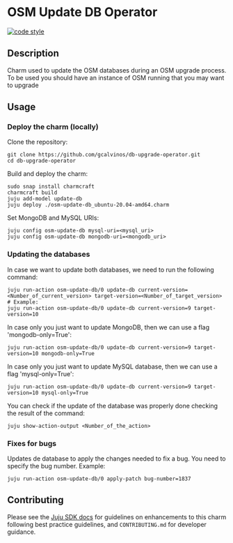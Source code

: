 <!-- Copyright 2021 Canonical Ltd.
See LICENSE file for licensing details. -->

# OSM Update DB Operator

[![code style](https://img.shields.io/badge/code%20style-black-000000.svg)](https://github.com/psf/black/tree/main)

## Description

Charm used to update the OSM databases during an OSM upgrade process. To be used you should have an instance of OSM running that you may want to upgrade

## Usage

### Deploy the charm (locally)

Clone the repository:

```shell
git clone https://github.com/gcalvinos/db-upgrade-operator.git
cd db-upgrade-operator
```

Build and deploy the charm:

```shell
sudo snap install charmcraft
charmcraft build
juju add-model update-db
juju deploy ./osm-update-db_ubuntu-20.04-amd64.charm
```

Set MongoDB and MySQL URIs:

```shell
juju config osm-update-db mysql-uri=<mysql_uri>
juju config osm-update-db mongodb-uri=<mongodb_uri>
```

### Updating the databases

In case we want to update both databases, we need to run the following command:

```shell
juju run-action osm-update-db/0 update-db current-version=<Number_of_current_version> target-version=<Number_of_target_version>
# Example:
juju run-action osm-update-db/0 update-db current-version=9 target-version=10
```

In case only you just want to update MongoDB, then we can use a flag 'mongodb-only=True':

```shell
juju run-action osm-update-db/0 update-db current-version=9 target-version=10 mongodb-only=True
```

In case only you just want to update MySQL database, then we can use a flag 'mysql-only=True':

```shell
juju run-action osm-update-db/0 update-db current-version=9 target-version=10 mysql-only=True
```

You can check if the update of the database was properly done checking the result of the command:

```shell
juju show-action-output <Number_of_the_action>
```

### Fixes for bugs

Updates de database to apply the changes needed to fix a bug. You need to specify the bug number. Example:

```shell
juju run-action osm-update-db/0 apply-patch bug-number=1837 
```

## Contributing

Please see the [Juju SDK docs](https://juju.is/docs/sdk) for guidelines
on enhancements to this charm following best practice guidelines, and
`CONTRIBUTING.md` for developer guidance.

